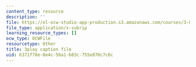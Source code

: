 ```yaml
---
content_type: resource
description: ''
file: https://ol-ocw-studio-app-production.s3.amazonaws.com/courses/3-091sc-introduction-to-solid-state-chemistry-fall-2010/6371f78e8e4c56a1b83c755e070c7c6c_malCa9kI7Ag.vtt
file_type: application/x-subrip
learning_resource_types: []
ocw_type: OCWFile
resourcetype: Other
title: 3play caption file
uid: 6371f78e-8e4c-56a1-b83c-755e070c7c6c
---
```

